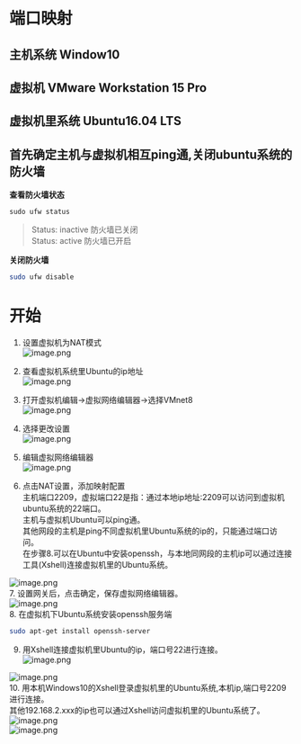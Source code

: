 # 端口映射  
## 主机系统 Window10  
## 虚拟机 VMware Workstation 15 Pro  
## 虚拟机里系统 Ubuntu16.04 LTS  
## 首先确定主机与虚拟机相互ping通,关闭ubuntu系统的防火墙  
**查看防火墙状态**  
  
```    
sudo ufw status  
```  
  
>Status: inactive 防火墙已关闭  
>Status: active 防火墙已开启  
  
**关闭防火墙**  
  
``` Bash  
sudo ufw disable  
```  
# 开始  
1. 设置虚拟机为NAT模式  
![image.png](http://www.ruciya.com/upload/2020/03/image-5270a144fcf74f59ad9fc268064bb3ac.png)  
2. 查看虚拟机系统里Ubuntu的ip地址  
![image.png](http://www.ruciya.com/upload/2020/03/image-3856b29a1f1e48f99050f584750af5d6.png)  
  
3. 打开虚拟机编辑->虚拟网络编辑器->选择VMnet8  
![image.png](http://www.ruciya.com/upload/2020/03/image-c5a666a3e18e47b0aeb68c58e059fa6c.png)  
4. 选择更改设置  
![image.png](http://www.ruciya.com/upload/2020/03/image-f5cc8199e16b42cab032cb200c8e4172.png)  
5. 编辑虚拟网络编辑器   
![image.png](http://www.ruciya.com/upload/2020/03/image-b48860d63f26426faf4927c1c514a307.png)  
6.  点击NAT设置，添加映射配置  
主机端口2209，虚拟端口22是指：通过本地ip地址:2209可以访问到虚拟机ubuntu系统的22端口。  
主机与虚拟机Ubuntu可以ping通。  
其他网段的主机是ping不同虚拟机里Ubuntu系统的ip的，只能通过端口访问。  
在步骤8.可以在Ubuntu中安装openssh，与本地同网段的主机ip可以通过连接工具(Xshell)连接虚拟机里的Ubuntu系统。  
  
![image.png](http://www.ruciya.com/upload/2020/03/image-0290b8fd5e284b5188374bce3d311da0.png)  
7.  设置网关后，点击确定，保存虚拟网络编辑器。  
![image.png](http://www.ruciya.com/upload/2020/03/image-bc43ce8d54054b2ead6554ae0eff060b.png)  
8.  在虚拟机下Ubuntu系统安装openssh服务端  
  
``` Bash  
sudo apt-get install openssh-server  
```  
9.  用Xshell连接虚拟机里Ubuntu的ip，端口号22进行连接。  
![image.png](http://www.ruciya.com/upload/2020/03/image-257be28054374deb9750cc2efdf57bee.png)  
  
![image.png](http://www.ruciya.com/upload/2020/03/image-8e3e9d9477cb4807b68a4c691fa0ddb2.png)  
10.  用本机Windows10的Xshell登录虚拟机里的Ubuntu系统,本机ip,端口号2209进行连接。  
其他192.168.2.xxx的ip也可以通过Xshell访问虚拟机里的Ubuntu系统了。  
![image.png](http://www.ruciya.com/upload/2020/03/image-5e29debc993f42df98fafc944e5c535b.png)  
![image.png](http://www.ruciya.com/upload/2020/03/image-92f8e496b75d42f58907c6e088d0315c.png)  